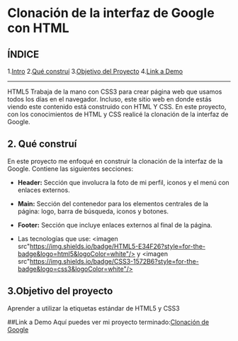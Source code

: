 # Clonación de la interfaz de Google con HTML

## **ÍNDICE**

1.[Intro](.)
2.[Qué construí](.)
3.[Objetivo del Proyecto](.)
4.[Link a Demo](.)

****
HTML5 Trabaja de la mano con CSS3 para crear página web que usamos todos los días en el navegador. Incluso, este sitio web en donde estás viendo este contenido está construido con HTML Y CSS. En este proyecto, con los conocimientos de HTML y CSS realicé la clonación de la interfaz de Google.

## 2. Qué construí
En este proyecto me enfoqué en construir la clonación de la interfaz de la Google.
Contiene las siguientes secciones:

* **Header:** Sección que involucra la foto de mi perfil, iconos y el menú con enlaces externos.

* **Main:** Sección del contenedor para los elementos centrales de la página: logo, barra de búsqueda, iconos y botones.

* **Footer:** Sección que incluye enlaces externos al final de la página.

* Las tecnologías que use:
<imagen src"https://img.shields.io/badge/HTML5-E34F26?style=for-the-badge&logo=html5&logoColor=white"/> y <imagen src"https://img.shields.io/badge/CSS3-1572B6?style=for-the-badge&logo=css3&logoColor=white"/>


## 3.Objetivo del proyecto
Aprender a utilizar la etiquetas estándar de HTML5 y CSS3

##Link a Demo
Aquí puedes ver mi proyecto terminado:[Clonación de Google](.)

